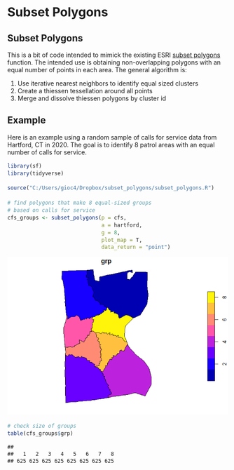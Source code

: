 Subset Polygons
================

## Subset Polygons

This is a bit of code intended to mimick the existing ESRI [subset
polygons](https://pro.arcgis.com/en/pro-app/latest/tool-reference/geostatistical-analyst/generate-subset-polygons.htm)
function. The intended use is obtaining non-overlapping polygons with an
equal number of points in each area. The general algorithm is:

1.  Use iterative nearest neighbors to identify equal sized clusters
2.  Create a thiessen tessellation around all points
3.  Merge and dissolve thiessen polygons by cluster id

## Example

Here is an example using a random sample of calls for service data from
Hartford, CT in 2020. The goal is to identify 8 patrol areas with an
equal number of calls for service.

``` r
library(sf)
library(tidyverse)

source("C:/Users/gioc4/Dropbox/subset_polygons/subset_polygons.R")

# find polygons that make 8 equal-sized groups
# based on calls for service
cfs_groups <- subset_polygons(p = cfs, 
                              a = hartford, 
                              g = 8, 
                              plot_map = T, 
                              data_return = "point")
```

![](README_files/figure-gfm/unnamed-chunk-1-1.png)<!-- -->

``` r
# check size of groups
table(cfs_groups$grp)
```

    ## 
    ##   1   2   3   4   5   6   7   8 
    ## 625 625 625 625 625 625 625 625
